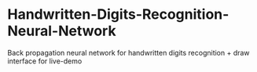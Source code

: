 # Handwritten-Digits-Recognition-Neural-Network
Back propagation neural network for handwritten digits recognition + draw interface for live-demo

